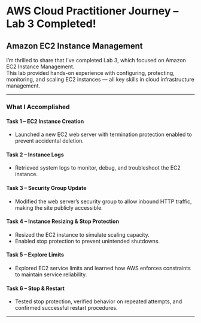 #  AWS Cloud Practitioner Journey – Lab 3 Completed!

## Amazon EC2 Instance Management

I’m thrilled to share that I’ve completed Lab 3, which focused on Amazon EC2 Instance Management.  
This lab provided hands-on experience with configuring, protecting, monitoring, and scaling EC2 instances — all key skills in cloud infrastructure management.

---

###  What I Accomplished

#### Task 1 – EC2 Instance Creation
- Launched a new EC2 web server with termination protection enabled to prevent accidental deletion.

#### Task 2 – Instance Logs
- Retrieved system logs to monitor, debug, and troubleshoot the EC2 instance.

#### Task 3 – Security Group Update
- Modified the web server’s security group to allow inbound HTTP traffic, making the site publicly accessible.

#### Task 4 – Instance Resizing & Stop Protection
- Resized the EC2 instance to simulate scaling capacity.  
- Enabled stop protection to prevent unintended shutdowns.

#### Task 5 – Explore Limits
- Explored EC2 service limits and learned how AWS enforces constraints to maintain service reliability.

#### Task 6 – Stop & Restart
- Tested stop protection, verified behavior on repeated attempts, and confirmed successful restart procedures.

---


